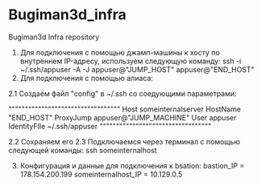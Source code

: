 # Bugiman3d_infra
Bugiman3d Infra repository

1. Для подключения с помощью джамп-машины к хосту по внутреннем IP-адресу, используем следующую команду: ssh -i ~/.ssh/appuser -A -J appuser@"JUMP_HOST" appuser@"END_HOST"
2. Для подключения с помощью алиаса:

2.1 Создаём файл "config" в ~/.ssh со соедующими параметрами:

""""""""""""""""""""""""""""""""""
Host someinternalserver
HostName "END_HOST"
ProxyJump appuser@"JUMP_MACHINE"
User appuser
IdentityFIle ~/.ssh/appuser
""""""""""""""""""""""""""""""""""

2.2 Сохраняем его
2.3 Подключаемся через терминал с помощью следующей команды: ssh someinternalhost

3. Конфигурация и данные для подключения к bsation:
bastion_IP = 178.154.200.199
someinternalhost_IP = 10.129.0.5
